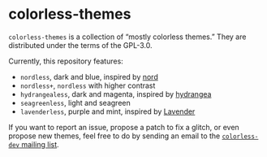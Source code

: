 # colorless-themes

`colorless-themes` is a collection of “mostly colorless themes.” They are
distributed under the terms of the GPL-3.0.

Currently, this repository features:

- `nordless`, dark and blue, inspired by
  [nord](https://github.com/arcticicestudio/nord)
- `nordless+`, `nordless` with higher contrast
- `hydrangealess`, dark and magenta, inspired by
  [hydrangea](https://github.com/yuttie/hydrangea-emacs)
- `seagreenless`, light and seagreen
- `lavenderless`, purple and mint, inspired by
  [Lavender](https://github.com/emacsfodder/emacs-lavender-theme/)

If you want to report an issue, propose a patch to fix a glitch, or even propose
new themes, feel free to do by sending an email to the [`colorless-dev` mailing
list](~lthms/colorless-dev@lists.sr.ht).
